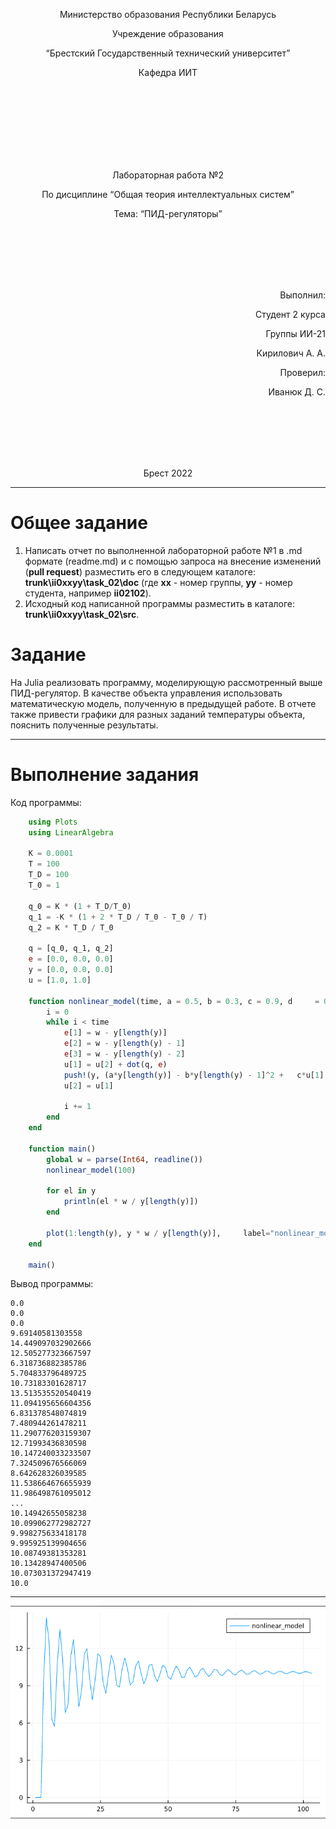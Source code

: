 <p align="center"> Министерство образования Республики Беларусь</p>
<p align="center">Учреждение образования</p>
<p align="center">“Брестский Государственный технический университет”</p>
<p align="center">Кафедра ИИТ</p>
<br><br><br><br><br><br><br>
<p align="center">Лабораторная работа №2</p>
<p align="center">По дисциплине “Общая теория интеллектуальных систем”</p>
<p align="center">Тема: “ПИД-регуляторы”</p>
<br><br><br><br><br>
<p align="right">Выполнил:</p>
<p align="right">Студент 2 курса</p>
<p align="right">Группы ИИ-21</p>
<p align="right">Кирилович А. А.</p>
<p align="right">Проверил:</p>
<p align="right">Иванюк Д. С.</p>
<br><br><br><br><br>
<p align="center">Брест 2022</p>

---

# Общее задание #
1. Написать отчет по выполненной лабораторной работе №1 в .md формате (readme.md) и с помощью запроса на внесение изменений (**pull request**) разместить его в следующем каталоге: **trunk\ii0xxyy\task_02\doc** (где **xx** - номер группы, **yy** - номер студента, например **ii02102**).
2. Исходный код написанной программы разместить в каталоге: **trunk\ii0xxyy\task_02\src**.

# Задание #
На Julia реализовать программу, моделирующую рассмотренный выше ПИД-регулятор.  В качестве объекта управления использовать математическую модель, полученную в предыдущей работе.
В отчете также привести графики для разных заданий температуры объекта, пояснить полученные результаты.

---

# Выполнение задания #

Код программы:
```Julia
    using Plots
    using LinearAlgebra

    K = 0.0001
    T = 100
    T_D = 100
    T_0 = 1

    q_0 = K * (1 + T_D/T_0)
    q_1 = -K * (1 + 2 * T_D / T_0 - T_0 / T)
    q_2 = K * T_D / T_0

    q = [q_0, q_1, q_2]
    e = [0.0, 0.0, 0.0]
    y = [0.0, 0.0, 0.0]
    u = [1.0, 1.0]

    function nonlinear_model(time, a = 0.5, b = 0.3, c = 0.9, d     = 0.7)
        i = 0
        while i < time
            e[1] = w - y[length(y)]
            e[2] = w - y[length(y) - 1]
            e[3] = w - y[length(y) - 2]
            u[1] = u[2] + dot(q, e)
            push!(y, (a*y[length(y)] - b*y[length(y) - 1]^2 +   c*u[1] + d*sin(u[2])))
            u[2] = u[1]

            i += 1
        end
    end

    function main()
        global w = parse(Int64, readline())
        nonlinear_model(100)

        for el in y
            println(el * w / y[length(y)])  
        end

        plot(1:length(y), y * w / y[length(y)],     label="nonlinear_model")
    end

    main()
```     

Вывод программы:

    0.0
    0.0
    0.0
    9.69140581303558
    14.449097032902666
    12.505277323667597
    6.318736882385786
    5.704833796489725
    10.73183301628717
    13.513535520540419
    11.094195656604356
    6.831378548074819
    7.480944261478211
    11.290776203159307
    12.71993436830598
    10.147240033233507
    7.324509676566069
    8.642628326039585
    11.538664676655939
    11.986498761095012
    ...
    10.14942655058238
    10.099062772982727
    9.998275633418178
    9.995925139904656
    10.08749381353281
    10.13428947400506
    10.073031372947419
    10.0

---

![График модели с w = 10:](graph.png)